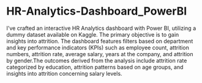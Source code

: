 # HR-Analytics-Dashboard_PowerBI
I've crafted an interactive HR Analytics dashboard with Power BI, utilizing a dummy dataset available on Kaggle. The primary objective is to gain insights into attrition. The dashboard features filters based on department and key performance indicators (KPIs) such as employee count, attrition numbers, attrition rate, average salary, years at the company, and attrition by gender.The outcomes derived from the analysis include attrition rate categorized by education, attrition patterns based on age groups, and insights into attrition concerning salary levels.
